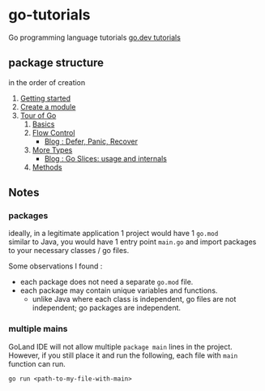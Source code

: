 # go-tutorials
Go programming language tutorials
[go.dev tutorials](https://go.dev/doc/tutorial/)

## package structure 
in the order of creation

1. [Getting started](./gettingstarted)
2. [Create a module](./createmodule)
3. [Tour of Go](./tour)
   1. [Basics](./tour/basics)
   2. [Flow Control](./tour/flowcontrol)
      * [Blog : Defer, Panic, Recover](./deferpanicandrecover)
   3. [More Types](./tour/more-types)
      * [Blog : Go Slices: usage and internals](./slicesintro)
   4. [Methods](./tour/methods)

## Notes

### packages
ideally, in a legitimate application 1 project would have 1 `go.mod`  
similar to Java, you would have 1 entry point `main.go` and import packages to your necessary classes / go files.  

Some observations I found :  
* each package does not need a separate `go.mod` file.  
* each package may contain unique variables and functions.  
  * unlike Java where each class is independent, go files are not independent; go packages are independent.

### multiple mains
GoLand IDE will not allow multiple `package main` lines in the project.  
However, if you still place it and run the following, each file with `main` function can run.  
```shell
go run <path-to-my-file-with-main>
```